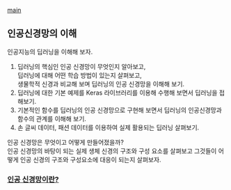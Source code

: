 [main](./../README.md)

## 인공신경망의 이해

인공지능의 딥러닝을 이해해 보자.

1. 딥러닝의 핵심인 인공 신경망이 무엇인지 알아보고,<br>
딥러닝에 대해 어떤 학습 방법이 있는지 살펴보고,<br>
생물학적 신경과 비교해 보며 딥러닝의 인공 신경망을 이해해 보기.
2. 딥러닝에 대한 기본 예제를 Keras 라이브러리를 이용해 수행해 보면서 딥러닝을 접해보기.
3. 기본적인 함수를 딥러닝의 인공 신경망으로 구현해 보면서 딥러닝의 인공신경망과 함수의 관계를 이해해 보기.
4. 손 글씨 데이터, 패션 데이터를 이용하여 실제 활용되는 딥러닝 살펴보기.

인공 신경망은 무엇이고 어떻게 만들어졌을까?<br>
인공 신경망의 바탕이 되는 실제 생체 신경의 구조와 구성 요소를 살펴보고 그것들이 어떻게 인공 신경의 구조와 구성요소에 대응이 되는지 살펴보자.

### [인공 신경망이란?](./1_1_1/README.md)
